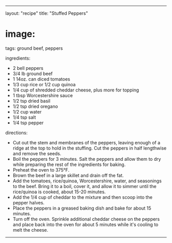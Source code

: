 ---

layout: "recipe"
title: "Stuffed Peppers"
# image:
tags: ground beef, peppers

ingredients:
- 2 bell peppers
- 3/4 lb ground beef
- 1 14oz. can diced tomatoes
- 1/3 cup rice or 1/2 cup quinoa
- 1/4 cup of shredded cheddar cheese, plus more for topping
- 1 tbsp Worcestershire sauce
- 1/2 tsp dried basil
- 1/2 tsp dried oregano
- 1/2 cup water
- 1/4 tsp salt
- 1/4 tsp pepper

directions:
- Cut out the stem and membranes of the peppers, leaving enough of a ridge at the top to hold in the stuffing. Cut the peppers in half lengthwise and remove the seeds.
- Boil the peppers for 3 minutes. Salt the peppers and allow them to dry while preparing the rest of the ingredients for baking.
- Preheat the oven to 375°F.
- Brown the beef in a large skillet and drain off the fat.
- Add the tomatoes, rice/quinoa, Worcestershire, water, and seasonings to the beef. Bring it to a boil, cover it, and allow it to simmer until the rice/quinoa is cooked, about 15-20 minutes.
- Add the 1/4 cup of cheddar to the mixture and then scoop into the pepper halves.
- Place the peppers in a greased baking dish and bake for about 15 minutes.
- Turn off the oven. Sprinkle additional cheddar cheese on the peppers and place back into the oven for about 5 minutes while it's cooling to melt the cheese.

---